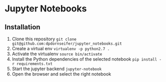 # Jupyter Notebooks 


## Installation
1. Clone this repository `git clone git@github.com:dpdornseifer/jupyter_notebooks.git` 
2. Create a virtual env `virtualenv -p python2.7 .`
3. Activate the virtualenv `source bin/activate`
4. Install the Python dependencies of the selected notebook `pip install -r requirements.txt`
5. Start the jupyter backend `jupyter-notebook`
6. Open the browser and select the right notebook
